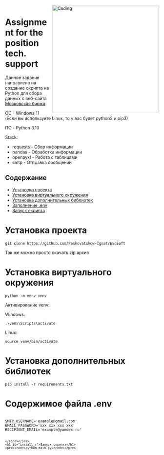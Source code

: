 <!DOCTYPE html>
<html>
  <body>
    <img align="right" alt="Coding" width="350" src="https://user-images.githubusercontent.com/113009998/233772381-b051a566-85af-4f28-a6e1-5aa209f37318.png">
    <h1>Assignment for the position tech. support</h1>
    <p>Данное задание направлено на создание скрипта на Python для сбора данных с веб-сайта <a href="https://www.moex.com/">Московская биржа</a></p>
    <p>OC - Windows 11 (Если вы используете Linux, то у вас будет python3 и pip3)</p>
    <p>ПО - Python 3.10</p>
    <p>Stack:</p>    
    <ul>
        <li>requests - Сбор информации</li>
        <li>pandas -  Обработка информации</li>
        <li>openpyxl - Работа с таблицами</li>
        <li>smtp - Отправка сообщений</li>
    </ul>
    <h2>Содержание</h2>
    <ul>
      <li><a href="#install_p">Установка проекта</a></li>
      <li><a href="#install_v">Установка виртуального окружения</a></li>
      <li><a href="#install_r">Установка дополнительных библиотек</a></li>
      <li><a href="#env">Заполнение .env</a></li>
      <li><a href="#run"> Запуск скрипта</a></li>
    </ul>
    <h1 id="install_p">Установка проекта</h1>
    <pre><code>git clone https://github.com/Peskovatskow-Ignat/EvoSoft </code></pre> <p>Так же можно просто скачать zip архив</p>
    <h1 id="install_v">Установка виртуального окружения</h1>
    <pre><code>python -m venv venv</code></pre>
    <p>Активирование venv:</p>
    <p>Windows:</p>
    <pre><code>.\venv\Scripts\activate</code></pre>
    <p>Linux:</p>
    <pre><code>source venv/bin/activate</code></pre>
    <h1 id="install_r">Установка дополнительных библиотек</h1>
    <pre><code>pip install -r requirements.txt</code></pre>
    <h1 id=".env">Содержимое файла .env</h1>
    <pre><code>
SMTP_USERNAME='example@gmail.com'
EMAIL_PASSWORD='xxx xxx xxx xxx'
RECIPIENT_EMAIL='example@yandex.ru'

    </code></pre>
    <h1 id="install_r">Запуск скрипта</h1>
    <pre><code>python main.py</code></pre>
  </body>
</html>
